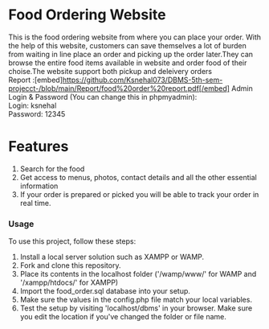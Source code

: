 
# Food Ordering Website 
This is the food ordering website from where you can place your order.
With the help of this website, customers can save themselves a lot of burden from waiting 
in line place an order and picking up the order later.They can browse the entire food items available
in website and order food of their choise.The website support both pickup and deleivery orders
<br>
Report :[embed]https://github.com/Ksnehal073/DBMS-5th-sem-projecct-/blob/main/Report/food%20order%20report.pdf[/embed] 
Admin Login & Password (You can change this in phpmyadmin):<br>
Login: ksnehal<br>
Password: 12345

# Features

1. Search for the food
2. Get access to menus, photos, contact details and all the other essential information
3. If your order is prepared or picked you will be able to track your order in real time.



### Usage

To use this project, follow these steps:
1. Install a local server solution such as XAMPP or WAMP.
2. Fork and clone this repository.
3. Place its contents in the localhost folder ('/wamp/www/' for WAMP and '/xampp/htdocs/' for XAMPP) 
4. Import the food_order.sql database into your setup.
5. Make sure the values in the config.php file match your local variables.
6. Test the setup by visiting 'localhost/dbms' in your browser. Make sure you edit the location if you've changed the folder or file name.
